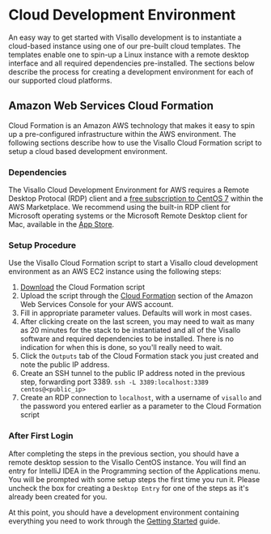 # Cloud Development Environment

An easy way to get started with Visallo development is to instantiate a cloud-based instance using one of 
our pre-built cloud templates. The templates enable one to spin-up a Linux instance with a remote desktop interface and 
all required dependencies pre-installed. The sections below describe the process for creating a development 
environment for each of our supported cloud platforms.

## Amazon Web Services Cloud Formation

Cloud Formation is an Amazon AWS technology that makes it easy to spin up a pre-configured infrastructure within the AWS
environment. The following sections describe how to use the Visallo Cloud Formation script to setup a cloud based 
development environment.

### Dependencies

The Visallo Cloud Development Environment for AWS requires a Remote Desktop Protocal (RDP) client and a 
[free subscription to CentOS 7](https://aws.amazon.com/marketplace/pp/B00O7WM7QW?qid=1482963029123&sr=0-1&ref_=srh_res_product_title) 
within the AWS Marketplace. We recommend using the built-in RDP client for Microsoft operating systems or the Microsoft 
 Remote Desktop client for Mac, available in the [App Store](https://www.google.com/url?sa=t&rct=j&q=&esrc=s&source=web&cd=1&cad=rja&uact=8&ved=0ahUKEwiOmeKM9JfRAhXB6oMKHaNjDzYQFgg1MAA&url=https%3A%2F%2Fitunes.apple.com%2Fus%2Fapp%2Fmicrosoft-remote-desktop%2Fid715768417%3Fmt%3D12&usg=AFQjCNFv2RdDR7gkKRrSqnnyekA95vBVgw).

### Setup Procedure

Use the Visallo Cloud Formation script to start a Visallo cloud development environment as an AWS EC2 instance using the 
following steps:

1. [Download](https://github.com/v5analytics/visallo/blob/master/cloud/dev/visallo-cloud-formation.yaml) the Cloud Formation script
1. Upload the script through the [Cloud Formation](https://aws.amazon.com/cloudformation/) section of the Amazon Web 
Services Console for your AWS account.
1. Fill in appropriate parameter values. Defaults will work in most cases.
1. After clicking create on the last screen, you may need to wait as many as 20 minutes for the stack to be instantiated 
and all of the Visallo software and required dependencies to be installed. There is no indication for when this is done, 
so you'll really need to wait.
1. Click the `Outputs` tab of the Cloud Formation stack you just created and note the public IP address.
1. Create an SSH tunnel to the public IP address noted in the previous step, forwarding port 3389. `ssh -L 3389:localhost:3389 centos@<public_ip>`
1. Create an RDP connection to `localhost`, with a username of `visallo` and the password you entered earlier as a 
parameter to the Cloud Formation script

### After First Login

After completing the steps in the previous section, you should have a remote desktop session to the Visallo CentOS instance. 
You will find an entry for IntelliJ IDEA in the Programming section of the Applications menu. You will be prompted with
some setup steps the first time you run it. Please uncheck the box for creating a `Desktop Entry` for one of the steps as 
it's already been created for you.

At this point, you should have a development environment containing everything you need to work through the 
[Getting Started](getting-started.md) guide.